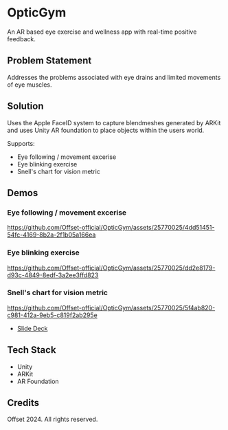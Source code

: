 # OpticGym

An AR based eye exercise and wellness app with real-time positive feedback.

## Problem Statement

Addresses the problems associated with eye drains and limited movements of eye muscles. 

## Solution

Uses the Apple FaceID system to capture blendmeshes generated by ARKit and uses Unity AR foundation to place objects within the users world.

Supports:

- Eye following / movement excerise
- Eye blinking exercise
- Snell's chart for vision metric

## Demos

### Eye following / movement excerise

https://github.com/Offset-official/OpticGym/assets/25770025/4dd51451-54fc-4169-8b2a-2f1b05a166ea

### Eye blinking exercise

https://github.com/Offset-official/OpticGym/assets/25770025/dd2e8179-d93c-4849-8edf-3a2ee3ffd823

### Snell's chart for vision metric

https://github.com/Offset-official/OpticGym/assets/25770025/5f4ab820-c981-412a-9eb5-c819f2ab295e

- [Slide Deck](./demos/slide-deck.pdf)


## Tech Stack

- Unity
- ARKit
- AR Foundation

## Credits

Offset 2024. All rights reserved.
